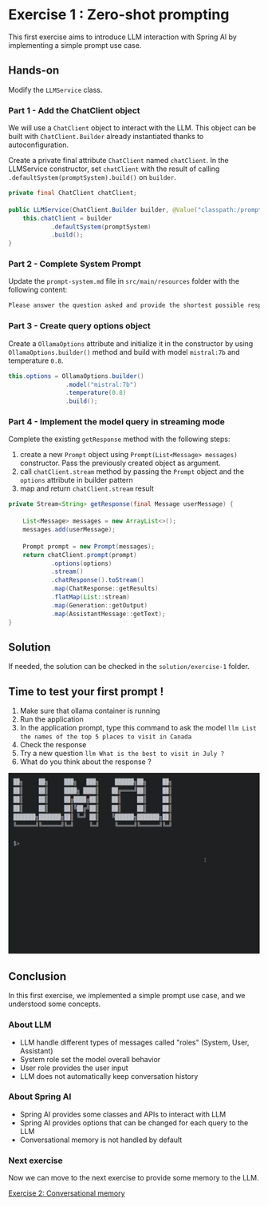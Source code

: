 # Exercise 1 : Zero-shot prompting

This first exercise aims to introduce LLM interaction with Spring AI by implementing a simple prompt use case.

## Hands-on

Modify the `LLMService` class.

### Part 1 - Add the ChatClient object

We will use a `ChatClient` object to interact with the LLM. This object can be built with `ChatClient.Builder` already instantiated thanks to autoconfiguration.

Create a private final attribute `ChatClient` named `chatClient`.
In the LLMService constructor, set `chatClient` with the result of calling `.defaultSystem(promptSystem).build()` on `builder`.

```java
private final ChatClient chatClient;

public LLMService(ChatClient.Builder builder, @Value("classpath:/prompt-system.md") Resource promptSystem) {
    this.chatClient = builder
            .defaultSystem(promptSystem)
            .build();
}
```

### Part 2 - Complete System Prompt

Update the `prompt-system.md` file in `src/main/resources` folder with the following content:

```markdown
Please answer the question asked and provide the shortest possible response without extra text nor line-breaks, using formal English language.
```

### Part 3 - Create query options object

Create a `OllamaOptions` attribute and initialize it in the constructor by using `OllamaOptions.builder()` method and build with model `mistral:7b` and temperature `0.8`.

```java
this.options = OllamaOptions.builder()
                .model("mistral:7b")
                .temperature(0.8)
                .build();
```

### Part 4 - Implement the model query in streaming mode

Complete the existing `getResponse` method with the following steps:

1. create a new `Prompt` object using `Prompt(List<Message> messages)` constructor. Pass the previously created object as argument.
2. call `chatClient.stream` method by passing the `Prompt` object and the `options` attribute in builder pattern
3. map and return `chatClient.stream` result

```java
private Stream<String> getResponse(final Message userMessage) {

    List<Message> messages = new ArrayList<>();
    messages.add(userMessage);

    Prompt prompt = new Prompt(messages);
    return chatClient.prompt(prompt)
            .options(options)
            .stream()
            .chatResponse().toStream()
            .map(ChatResponse::getResults)
            .flatMap(List::stream)
            .map(Generation::getOutput)
            .map(AssistantMessage::getText);
}
```

## Solution

If needed, the solution can be checked in the `solution/exercise-1` folder.

## Time to test your first prompt !

1. Make sure that ollama container is running
2. Run the application
3. In the application prompt, type this command to ask the model `llm List the names of the top 5 places to visit in Canada`
4. Check the response
5. Try a new question `llm What is the best to visit in July ?`
6. What do you think about the response ?

![Prompt animation](images/demo-exercise-1.gif)

## Conclusion

In this first exercise, we implemented a simple prompt use case, and we understood some concepts.

### About LLM

- LLM handle different types of messages called "roles" (System, User, Assistant)
- System role set the model overall behavior
- User role provides the user input
- LLM does not automatically keep conversation history

### About Spring AI

- Spring AI provides some classes and APIs to interact with LLM
- Spring AI provides options that can be changed for each query to the LLM
- Conversational memory is not handled by default

### Next exercise

Now we can move to the next exercise to provide some memory to the LLM.

[Exercise 2: Conversational memory](exercise-2.md)